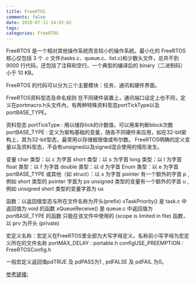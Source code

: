 ```yaml
---
title: FreeRTOS
comments: false
date: 2018-07-11 14:03:02
tags:
categories: FreeRTOS
---
```


FreeRTOS 是一个相对其他操作系統而言较小的操作系統。最小化的 FreeRTOS 核心仅包括 3 个 .c 文件(tasks.c、queue.c、list.c)和少数头文件，总共不到 9000 行代码，还包括了注释和空行。一个典型的编译后的 binary（二进制码）小于 10 KB。

FreeRTOS 的代码可以分为三个主要模块：任务、通讯和硬件界面。

FreeRTOS资料型态及命名规则
在不同硬件装置上，通讯端口设定上也不同，定义在portmacro.h头文件內，有两种特殊资料型态portTickType以及portBASE_TYPE。

资料型态
portTickType : 用以储存tick的计数值，可以用来判断block次数
portBASE_TYPE : 定义为架构基础的变量，随各不同硬件来应用，如在32-bit架构上，其为32-bit型态，最常用以存储极限值或布尔数。
FreeRTOS明确的定义变量以及资料型态，不会有unsigned以及signed混合使用的情形发生。

变量
char 类型：以 c 为字首
short 类型：以 s 为字首
long 类型：以 l 为字首
float 类型：以 f 为字首
double 类型：以 d 为字首
Enum 类型：以 e 为字首
portBASE_TYPE 或其他（如 struct）：以 x 为字首
pointer 有一个额外的字首 p , 例如 short 类型的 pointer 字首为 ps
unsigned 类型的变量有一个额外的字首 u , 例如 unsigned short 类型的变量字首为 us

函数：以返回值型态与所在文件名称为开头(prefix)
vTaskPriority() 是 task.c 中返回值为 void 的函数
xQueueReceive() 是 queue.c 中返回值为 portBASE_TYPE 的函数
只能在该文件中使用的 (scope is limited in file) 函数，以 prv 为开头 (private)

宏定义名称：宏定义在FreeRTOS里全部为大写字母定义，名称前小写字母为宏定义所在的文件名称
portMAX_DELAY : portable.h
configUSE_PREEMPTION : FreeRTOSConfig.h

一般宏定义返回值pdTRUE 及 pdPASS为1 , pdFALSE 及 pdFAIL 为0。


[参考链接:](http://wiki.csie.ncku.edu.tw/embedded/freertos#FreeRTOS%20%E6%9E%B6%E6%A7%8B)
